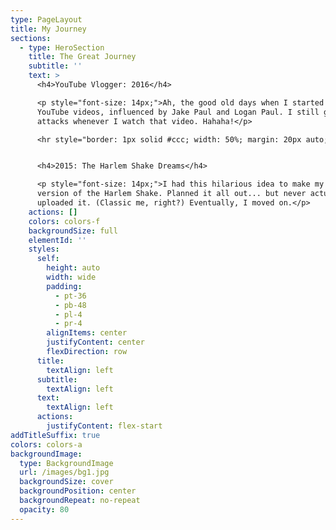 ```yaml
---
type: PageLayout
title: My Journey
sections:
  - type: HeroSection
    title: The Great Journey
    subtitle: ''
    text: >
      <h4>YouTube Vlogger: 2016</h4>

      <p style="font-size: 14px;">Ah, the good old days when I started making
      YouTube videos, influenced by Jake Paul and Logan Paul. I still get cringe
      attacks whenever I watch that video. Hahaha!</p>

      <hr style="border: 1px solid #ccc; width: 50%; margin: 20px auto;">


      <h4>2015: The Harlem Shake Dreams</h4>

      <p style="font-size: 14px;">I had this hilarious idea to make my own
      version of the Harlem Shake. Planned it all out... but never actually
      uploaded it. (Classic me, right?) Eventually, I moved on.</p>
    actions: []
    colors: colors-f
    backgroundSize: full
    elementId: ''
    styles:
      self:
        height: auto
        width: wide
        padding:
          - pt-36
          - pb-48
          - pl-4
          - pr-4
        alignItems: center
        justifyContent: center
        flexDirection: row
      title:
        textAlign: left
      subtitle:
        textAlign: left
      text:
        textAlign: left
      actions:
        justifyContent: flex-start
addTitleSuffix: true
colors: colors-a
backgroundImage:
  type: BackgroundImage
  url: /images/bg1.jpg
  backgroundSize: cover
  backgroundPosition: center
  backgroundRepeat: no-repeat
  opacity: 80
---
```

